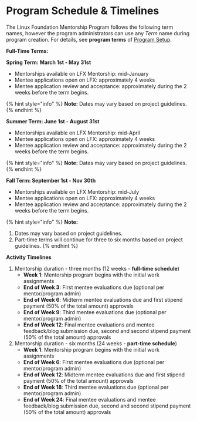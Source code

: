 # Program Schedule & Timelines

The Linux Foundation Mentorship Program follows the following term names, however the program administrators can use any _Term_ name during program creation. For details, see **program terms** of [Program Setup](administrators/enroll-your-program/mentorship-project-enrollment-form.md#MentorshipProjectApplication-ProgramSetup).

**Full-Time Terms:**

**Spring Term: March 1st - May 31st**

* Mentorships available on LFX Mentorship: mid-January
* Mentee applications open on LFX: approximately 4 weeks
* Mentee application review and acceptance: approximately during the 2 weeks before the term begins.

{% hint style="info" %}
**Note:** Dates may vary based on project guidelines.
{% endhint %}

**Summer Term: June 1st - August 31st**

* Mentorships available on LFX Mentorship: mid-April
* Mentee applications open on LFX: approximately 4 weeks
* Mentee application review and acceptance: approximately during the 2 weeks before the term begins.

{% hint style="info" %}
**Note:** Dates may vary based on project guidelines.
{% endhint %}

**Fall Term: September 1st - Nov 30th**

* Mentorships available on LFX Mentorship: mid-July
* Mentee applications open on LFX: approximately 4 weeks
* Mentee application review and acceptance: approximately during the 2 weeks before the term begins.

{% hint style="info" %}
**Note:**

1. Dates may vary based on project guidelines.
2. Part-time terms will continue for three to six months based on project guidelines.
{% endhint %}

**Activity Timelines**

1. Mentorship duration - three months (12 weeks - **full-time schedule**)
   * **Week 1**: Mentorship program begins with the initial work assignments
   * **End of Week 3**: First mentee evaluations due (optional per mentor/program admin)
   * **End of Week 6**: Midterm mentee evaluations due and first stipend payment (50% of the total amount) approvals
   * **End of Week 9**: Third mentee evaluations due (optional per mentor/program admin)
   * **End of Week 12**: Final mentee evaluations and mentee feedback/blog submission due, second and second stipend payment (50% of the total amount) approvals
2. Mentorship duration - six months (24 weeks - **part-time schedule**)
   * **Week 1**: Mentorship program begins with the initial work assignments
   * **End of Week 6**: First mentee evaluations due (optional per mentor/program admin)
   * **End of Week 12**: Midterm mentee evaluations due and first stipend payment (50% of the total amount) approvals
   * **End of Week 18**: Third mentee evaluations due (optional per mentor/program admin)
   * **End of Week 24**: Final mentee evaluations and mentee feedback/blog submission due, second and second stipend payment (50% of the total amount) approvals
